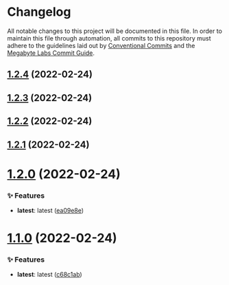 # Changelog

All notable changes to this project will be documented in this file. In order to maintain         this file through automation, all commits to this repository must adhere to the guidelines laid out by         [Conventional Commits](https://conventionalcommits.org) and the         [Megabyte Labs Commit Guide](https://megabyte.space/docs/contributing/commits).

## [1.2.4](https://gitlab.com/megabyte-labs/python/cli/ansible-keyring/compare/v1.2.3...v1.2.4) (2022-02-24)

## [1.2.3](https://gitlab.com/megabyte-labs/python/cli/ansible-keyring/compare/v1.2.2...v1.2.3) (2022-02-24)

## [1.2.2](https://gitlab.com/megabyte-labs/python/cli/ansible-keyring/compare/v1.2.1...v1.2.2) (2022-02-24)

## [1.2.1](https://gitlab.com/megabyte-labs/python/cli/ansible-keyring/compare/v1.2.0...v1.2.1) (2022-02-24)

# [1.2.0](https://gitlab.com/megabyte-labs/python/cli/ansible-keyring/compare/v1.1.0...v1.2.0) (2022-02-24)


### ✨ Features

* **latest**: latest ([ea09e8e](https://gitlab.com/megabyte-labs/python/cli/ansible-keyring/commit/ea09e8e))

# [1.1.0](https://gitlab.com/megabyte-labs/python/cli/ansible-keyring/compare/v1.0.0...v1.1.0) (2022-02-24)


### ✨ Features

* **latest**: latest ([c68c1ab](https://gitlab.com/megabyte-labs/python/cli/ansible-keyring/commit/c68c1ab))
